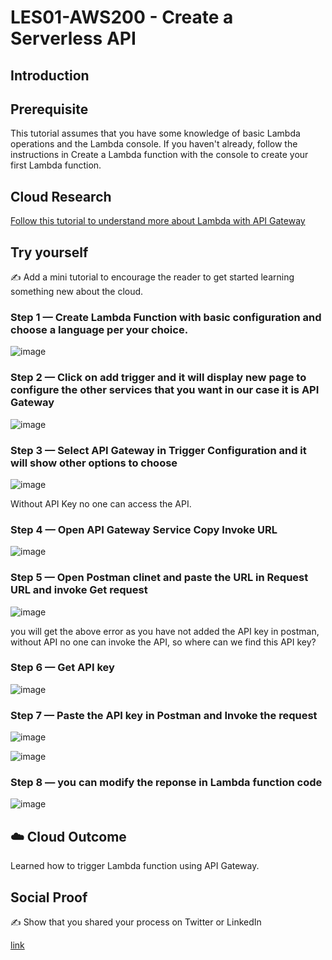 # LES01-AWS200 - Create a Serverless API

## Introduction



## Prerequisite

This tutorial assumes that you have some knowledge of basic Lambda operations and the Lambda console. If you haven't already, follow the instructions in Create a Lambda function with the console to create your first Lambda function.


## Cloud Research

[Follow this tutorial to understand more about Lambda with API Gateway](https://docs.aws.amazon.com/lambda/latest/dg/services-apigateway-tutorial.html)

## Try yourself

✍️ Add a mini tutorial to encourage the reader to get started learning something new about the cloud.

### Step 1 — Create Lambda Function with basic configuration and choose a language per your choice.

![image](https://user-images.githubusercontent.com/26384517/178560600-0da98e4e-ece3-46e1-83c9-14d997cc610d.png)

### Step 2 — Click on add trigger and it will display new page to configure the other services that you want in our case it is API Gateway

![image](https://user-images.githubusercontent.com/26384517/178560899-9b7bf6e5-a2c1-4950-a146-99dbd7231059.png)

### Step 3 — Select API Gateway in Trigger Configuration and it will show other options to choose

![image](https://user-images.githubusercontent.com/26384517/178561166-4cfb25d2-b79c-4681-9aa3-a228f77007a0.png)

Without API Key no one can access the API.

### Step 4 — Open API Gateway Service Copy Invoke URL

![image](https://user-images.githubusercontent.com/26384517/178562595-ecfa211b-6351-4e7e-b342-31e798d70c03.png)

### Step 5 — Open Postman clinet and paste the URL in Request URL and invoke Get request

![image](https://user-images.githubusercontent.com/26384517/178562926-d8aec505-34dd-44b7-a029-9aeb82b44d6d.png)

you will get the above error as you have not added the API key in postman, without API no one can invoke the API, so where can we find this API key?

### Step 6 — Get API key

![image](https://user-images.githubusercontent.com/26384517/178563782-f0ccc0be-a131-4cbb-b1ee-7f8b2849e80e.png)

### Step 7 — Paste the API key in Postman and Invoke the request

![image](https://user-images.githubusercontent.com/26384517/178564713-0939242c-2ae2-4c4d-8031-29988efd69fc.png)

![image](https://user-images.githubusercontent.com/26384517/178564893-a1b8cc1c-edfd-48f0-b75b-ba9be99edde8.png)

### Step 8 — you can modify the reponse in Lambda function code
![image](https://user-images.githubusercontent.com/26384517/178565196-a2f53d32-4f58-45d4-bec0-156ea421fdf5.png)


## ☁️ Cloud Outcome

Learned how to trigger Lambda function using API Gateway.


## Social Proof

✍️ Show that you shared your process on Twitter or LinkedIn

[link](link)
